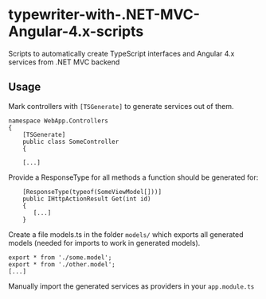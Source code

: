 # typewriter-with-.NET-MVC-Angular-4.x-scripts
Scripts to automatically create TypeScript interfaces and Angular 4.x services from .NET MVC backend

## Usage
Mark controllers with `[TSGenerate]` to generate services out of them.

```
namespace WebApp.Controllers
{
    [TSGenerate]
    public class SomeController
    {
    
    [...]
```

Provide a ResponseType for all methods a function should be generated for:

```
    [ResponseType(typeof(SomeViewModel[]))]
    public IHttpActionResult Get(int id)
    {
       [...]
    }
```

Create a file models.ts in the folder `models/` which exports all generated models (needed for imports to work in generated models).

```
export * from './some.model';
export * from './other.model';
[...]
```

Manually import the generated services as providers in your `app.module.ts`
